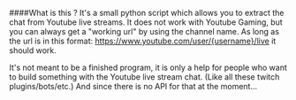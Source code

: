####What is this ?
It's a small python script which allows you to extract the chat from Youtube live streams. 
It does not work with Youtube Gaming, but you can always get a "working url" by using the channel name. 
As long as the url is in this format: https://www.youtube.com/user/{username}/live it should work.

It's not meant to be a finished program, it is only a help for people who want to build something with the Youtube live stream chat. (Like all these twitch plugins/bots/etc.) And since there is no API for that at the moment...
